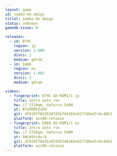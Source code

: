 ```yaml
---
layout: game
id: samba-de-amigo
titlel: Samba De Amigo
status: unknown
gamedb-issue: 0

releases:
  - id: B79C
    region: jp
    version: 1.000
    discs: 1
    medium: gdrom
  - id: EA68
    region: eu
    version: 1.002
    discs: 1
    medium: gdrom

videos:
  - fingerprint: B79C GD-ROM1/1 jp
    title: Intro auto run
    hw: i7 2720qm, GeForce 540M
    yt: B7aPRDP2vb8
    git: d59197f84353d7d2b746383e9277d9ed7c8c4053
    platform: win86-release
  - fingerprint: EA68 GD-ROM1/1 eu
    title: Intro auto run
    hw: i7 2720qm, GeForce 540M
    yt: kWLWtkc0u-8
    git: d59197f84353d7d2b746383e9277d9ed7c8c4053
    platform: win86-release
---
```

